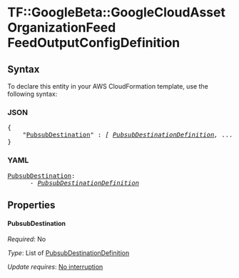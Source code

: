 # TF::GoogleBeta::GoogleCloudAssetOrganizationFeed FeedOutputConfigDefinition

## Syntax

To declare this entity in your AWS CloudFormation template, use the following syntax:

### JSON

<pre>
{
    "<a href="#pubsubdestination" title="PubsubDestination">PubsubDestination</a>" : <i>[ <a href="pubsubdestinationdefinition.md">PubsubDestinationDefinition</a>, ... ]</i>
}
</pre>

### YAML

<pre>
<a href="#pubsubdestination" title="PubsubDestination">PubsubDestination</a>: <i>
      - <a href="pubsubdestinationdefinition.md">PubsubDestinationDefinition</a></i>
</pre>

## Properties

#### PubsubDestination

_Required_: No

_Type_: List of <a href="pubsubdestinationdefinition.md">PubsubDestinationDefinition</a>

_Update requires_: [No interruption](https://docs.aws.amazon.com/AWSCloudFormation/latest/UserGuide/using-cfn-updating-stacks-update-behaviors.html#update-no-interrupt)

